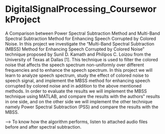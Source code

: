 # DigitalSignalProcessing_CourseworkProject

 A Comparison between Power Spectral Subtraction Method and Multi-Band Spectral Subtraction Method for 
 Enhancing Speech Corrupted by Colored Noise. 
In this project we investigate the “Multi-Band Spectral Subtraction (MBSS) Method for Enhancing Speech Corrupted by 
Colored Noise” technique proposed by Sunil D. Kamath and Philipos C. Loizou from the University of Texas at Dallas [1]. 
This technique is used to filter the colored noise that affects the speech spectrum non-uniformly over different frequencies 
and to enhance the speech spectrum. In this project we will learn to analyze speech spectrum, study the effect of colored 
noise to speech signal, and implement the MBSS method for enhancing speech corrupted by colored noise and in addition to the 
above mentioned methods. In order to evaluate the results we will implement the MBSS technique using MATLAB, and compare the 
results with the authors‟ results in one side, and on the other side we will implement the other technique namely 
Power Spectral Subtraction (PSS) and compare the results with the MBSS.

--> To know how the algorithm performs, listen to attached audio files before and after spectral subtraction. 
